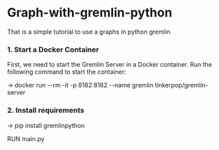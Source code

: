 # Graph-with-gremlin-python
That is a simple tutorial to use a graphs in python gremlin

### 1. Start a Docker Container

First, we need to start the Gremlin Server in a Docker container. Run the following command to start the container:

-> docker run --rm -it -p 8182:8182 --name gremlin tinkerpop/gremlin-server

### 2. Install requirements

-> pip install gremlinpython

RUN main.py

